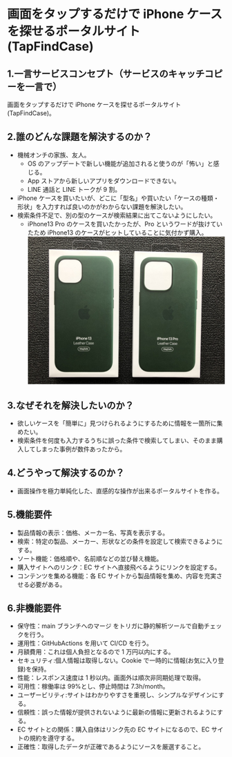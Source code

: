 # 画面をタップするだけで iPhone ケースを探せるポータルサイト(TapFindCase)

## 1.一言サービスコンセプト（サービスのキャッチコピーを一言で）

画面をタップするだけで iPhone ケースを探せるポータルサイト(TapFindCase)。

## 2.誰のどんな課題を解決するのか？

- 機械オンチの家族、友人。
  - OS のアップデートで新しい機能が追加されると使うのが「怖い」と感じる。
  - App ストアから新しいアプリをダウンロードできない。
  - LINE 通話と LINE トークが 9 割。
- iPhone ケースを買いたいが、どこに「型名」や買いたい「ケースの種類・形状」を入力すれば良いのかがわからない課題を解決したい。
- 検索条件不足で、別の型のケースが検索結果に出てこないようにしたい。
  - iPhone13 Pro のケースを買いたかったが、Pro というワードが抜けていたため iPhone13 のケースがヒットしていることに気付かず購入。![iPhone13Proのケースを買いたかったが・・・？](https://github.com/KoichiYanagisawa/apprentice/blob/main/original_product/IMG_0414.jpeg)

## 3.なぜそれを解決したいのか？

- 欲しいケースを「簡単に」見つけられるようにするために情報を一箇所に集めたい。
- 検索条件を何度も入力するうちに誤った条件で検索してしまい、そのまま購入してしまった事例が数件あったから。

## 4.どうやって解決するのか？

- 画面操作を極力単純化した、直感的な操作が出来るポータルサイトを作る。

## 5.機能要件

- 製品情報の表示：価格、メーカー名、写真を表示する。
- 検索：特定の製品、メーカー、形状などの条件を設定して検索できるようにする。
- ソート機能：価格順や、名前順などの並び替え機能。
- 購入サイトへのリンク：EC サイトへ直接飛べるようにリンクを設定する。
- コンテンツを集める機能：各 EC サイトから製品情報を集め、内容を充実させる必要がある。

## 6.非機能要件

- 保守性：main ブランチへのマージ をトリガに静的解析ツールで自動チェックを行う。
- 運用性：GitHubActions を用いて CI/CD を行う。
- 月額費用：これは個人負担となるので 1 万円以内にする。
- セキュリティ:個人情報は取得しない。Cookie で一時的に情報(お気に入り登録)を保持。
- 性能：レスポンス速度は 1 秒以内。画面外は順次非同期処理で取得。
- 可用性：稼働率は 99%とし、停止時間は 7.3h/month。
- ユーザービリティ:サイトはわかりやすさを重視し、シンプルなデザインにする。
- 信頼性：誤った情報が提供されないように最新の情報に更新されるようにする。
- EC サイトとの関係：購入自体はリンク先の EC サイトになるので、EC サイトの規約を遵守する。
- 正確性：取得したデータが正確であるようにソースを厳選すること。

